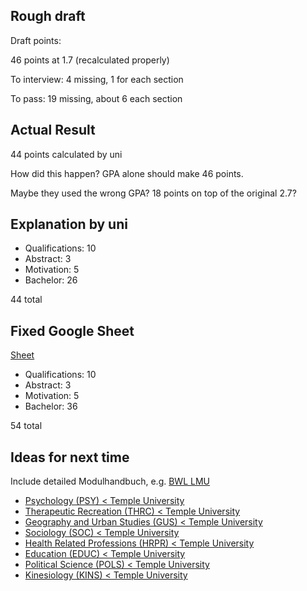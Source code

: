 ## Rough draft

Draft points:

46 points at 1.7 (recalculated properly)

To interview: 4 missing, 1 for each section

To pass: 19 missing, about 6 each section

## Actual Result

44 points calculated by uni

How did this happen? GPA alone should make 46 points.

Maybe they used the wrong GPA? 18 points on top of the original 2.7?

## Explanation by uni

- Qualifications: 10
- Abstract: 3
- Motivation: 5
- Bachelor: 26

44 total

## Fixed Google Sheet

[Sheet](%5BGoogle%20https://docs.google.com/spreadsheets/d/1ZiiBK9CpMfc3XwRYrom-7XitdPY0wKbi0ir8ppi4bwM/edit#gid=0)

- Qualifications: 10
- Abstract: 3
- Motivation: 5
- Bachelor: 36

54 total

## Ideas for next time

Include detailed Modulhandbuch, e.g. [BWL LMU](https://www.isc.uni-muenchen.de/files/bwl/bwl_bachelor/pdfs/mhdb_bsc-bwl_2015_abst.pdf)

- [Psychology (PSY) < Temple University](https://bulletin.temple.edu/courses/psy/)
- [Therapeutic Recreation (THRC) < Temple University](https://bulletin.temple.edu/courses/thrc/)
- [Geography and Urban Studies (GUS) < Temple University](https://bulletin.temple.edu/courses/gus/)
- [Sociology (SOC) < Temple University](https://bulletin.temple.edu/courses/soc/)
- [Health Related Professions (HRPR) < Temple University](https://bulletin.temple.edu/courses/hrpr/)
- [Education (EDUC) < Temple University](https://bulletin.temple.edu/courses/educ/)
- [Political Science (POLS) < Temple University](https://bulletin.temple.edu/courses/pols/)
- [Kinesiology (KINS) < Temple University](https://bulletin.temple.edu/courses/kins/)



